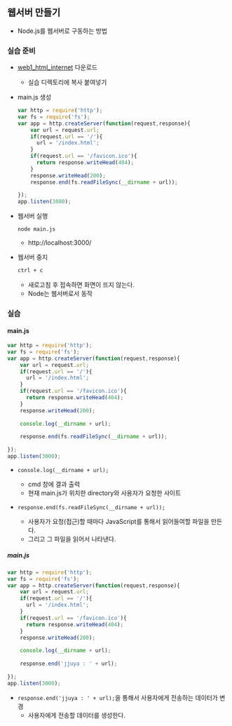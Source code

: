 ## 웹서버 만들기

- Node.js를 웹서버로 구동하는 방법



### 실습 준비

- [web1_html_internet](https://github.com/web-n/web1_html_internet) 다운로드

  - 실습 디렉토리에 복사 붙여넣기

- main.js 생성

  ```js
  var http = require('http');
  var fs = require('fs');
  var app = http.createServer(function(request,response){
      var url = request.url;
      if(request.url == '/'){
        url = '/index.html';
      }
      if(request.url == '/favicon.ico'){
        return response.writeHead(404);
      }
      response.writeHead(200);
      response.end(fs.readFileSync(__dirname + url));
   
  });
  app.listen(3000);
  ```

- 웹서버 실행

  ```bash
  node main.js
  ```

  - http://localhost:3000/

- 웹서버 중지

  ```bash
  ctrl + c
  ```

  - 새로고침 후 접속하면 화면이 뜨지 않는다.
  - Node는 웹서버로서 동작



### 실습

#### main.js

```js
var http = require('http');
var fs = require('fs');
var app = http.createServer(function(request,response){
    var url = request.url;
    if(request.url == '/'){
      url = '/index.html';
    }
    if(request.url == '/favicon.ico'){
      return response.writeHead(404);
    }
    response.writeHead(200);
    
    console.log(__dirname + url);
    
    response.end(fs.readFileSync(__dirname + url));
 
});
app.listen(3000);
```

- `console.log(__dirname + url);`

  - cmd 창에 결과 출력
  - 현재 main.js가 위치한 directory와 사용자가 요청한 사이트
- `response.end(fs.readFileSync(__dirname + url));`
  - 사용자가 요청(접근)할 때마다 JavaScript를 통해서 읽어들여할 파일을 만든다.
  - 그리고 그 파일을 읽어서 나타낸다.



##### main.js

```js
var http = require('http');
var fs = require('fs');
var app = http.createServer(function(request,response){
    var url = request.url;
    if(request.url == '/'){
      url = '/index.html';
    }
    if(request.url == '/favicon.ico'){
      return response.writeHead(404);
    }
    response.writeHead(200);
    
    console.log(__dirname + url);
    
    response.end('jjuya : ' + url);
 
});
app.listen(3000);
```

- `response.end('jjuya : ' + url);`을 통해서 사용자에게 전송하는 데이터가 변경
  - 사용자에게 전송할 데이터를 생성한다.